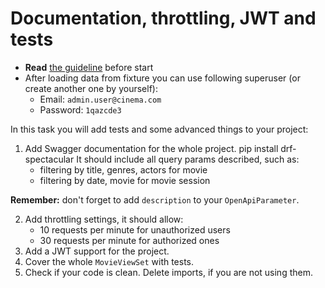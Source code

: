 # Documentation, throttling, JWT and tests

- **Read** [the guideline](https://github.com/mate-academy/py-task-guideline/blob/main/README.md) before start
- After loading data from fixture you can use following superuser (or create another one by yourself):
  - Email: `admin.user@cinema.com`
  - Password: `1qazcde3`

In this task you will add tests and some advanced things to your project:
1. Add Swagger documentation for the whole project. pip install drf-spectacular
It should include all query params described, such as:
   - filtering by title, genres, actors for movie
   - filtering by date, movie for movie session

**Remember:** don't forget to add `description` to your `OpenApiParameter`.

2. Add throttling settings, it should allow:
    - 10 requests per minute for unauthorized users
    - 30 requests per minute for authorized ones
3. Add a JWT support for the project.
4. Cover the whole `MovieViewSet` with tests.
5. Check if your code is clean. Delete imports, if you are not using them.
